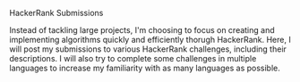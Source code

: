 HackerRank Submissions

Instead of tackling large projects, I'm choosing to focus on creating and implementing algorithms quickly and efficiently thorugh HackerRank. Here, I will post my submissions to various HackerRank challenges, including their descriptions. I will also try to complete some challenges in multiple languages to increase my familiarity with as many languages as possible.